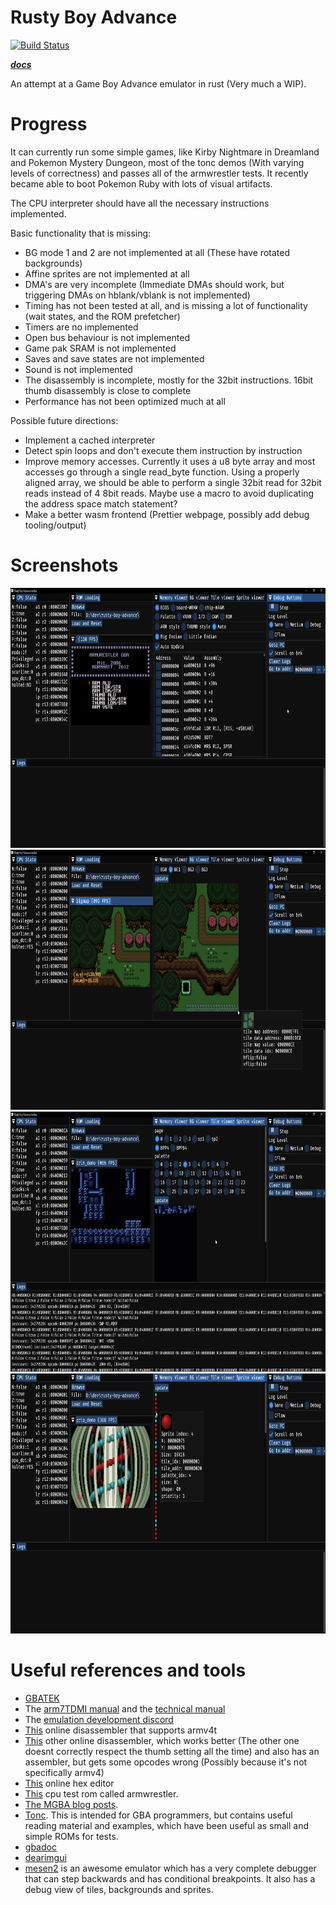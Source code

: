 # Rusty Boy Advance

[![Build Status](https://travis-ci.com/nico-abram/rusty-boy-advance.svg?branch=master)](https://travis-ci.com/nico-abram/rusty-boy-advance)

**_[docs](https://nico-abram.github.io/rusty-boy-advance/doc/rusty_boy_advance/)_**

An attempt at a Game Boy Advance emulator in rust (Very much a WIP).

# Progress

It can currently run some simple games, like Kirby Nightmare in Dreamland and Pokemon Mystery Dungeon, most of the tonc demos (With varying levels of correctness) and passes all of the armwrestler tests. It recently became able to boot Pokemon Ruby with lots of visual artifacts.

The CPU interpreter should have all the necessary instructions implemented.

Basic functionality that is missing:

- BG mode 1 and 2 are not implemented at all (These have rotated backgrounds)
- Affine sprites are not implemented at all
- DMA's are very incomplete (Immediate DMAs should work, but triggering DMAs on hblank/vblank is not implemented)
- Timing has not been tested at all, and is missing a lot of functionality (wait states, and the ROM prefetcher)
- Timers are no implemented
- Open bus behaviour is not implemented
- Game pak SRAM is not implemented
- Saves and save states are not implemented
- Sound is not implemented
- The disassembly is incomplete, mostly for the 32bit instructions. 16bit thumb disassembly is close to complete
- Performance has not been optimized much at all

Possible future directions:

- Implement a cached interpreter
- Detect spin loops and don't execute them instruction by instruction
- Improve memory accesses. Currently it uses a u8 byte array and most accesses go through a single read_byte function. Using a properly aligned array, we should be able to perform a single 32bit read for 32bit reads instead of 4 8bit reads. Maybe use a macro to avoid duplicating the address space match statement?
- Make a better wasm frontend (Prettier webpage, possibly add debug tooling/output)

# Screenshots

<img src="images/armwrestler_imgui_memview.png" width="768" height="416" />

<img src="images/tonc_bigmap_bgview.png" width="768" height="416" />

<img src="images/tonc_brin_tileview.png" width="768" height="416" />

<img src="images/tonc_priodemo_spriteview.png" width="768" height="416" />

# Useful references and tools

- [GBATEK](http://problemkaputt.de/gbatek.htm)
- The [arm7TDMI manual](http://infocenter.arm.com/help/topic/com.arm.doc.ddi0210c/DDI0210B.pdf) and the [technical manual](https://documentation-service.arm.com/static/5e8e1323fd977155116a3129)
- The [emulation development discord](https://discord.gg/26wfbS4)
- [This](https://onlinedisassembler.com/odaweb/) online disassembler that supports armv4t
- [This](http://shell-storm.org/online/Online-Assembler-and-Disassembler/) other online disassembler, which works better (The other one doesnt correctly respect the thumb setting all the time) and also has an assembler, but gets some opcodes wrong (Possibly because it's not specifically armv4)
- [This](https://hexed.it/) online hex editor
- [This](https://github.com/Emu-Docs/Emu-Docs/blob/master/Game%20Boy%20Advance/test_roms/arm_wrestler/armwrestler.gba) cpu test rom called armwrestler.
- [The MGBA blog posts](https://mgba.io/).
- [Tonc](https://www.coranac.com/tonc/text/toc.htm). This is intended for GBA programmers, but contains useful reading material and examples, which have been useful as small and simple ROMs for tests.
- [gbadoc](https://gbadev.net/gbadoc/intro.html)
- [dearimgui](https://github.com/ocornut/imgui)
- [mesen2](https://github.com/SourMesen/Mesen2) is an awesome emulator which has a very complete debugger that can step backwards and has conditional breakpoints. It also has a debug view of tiles, backgrounds and sprites.
